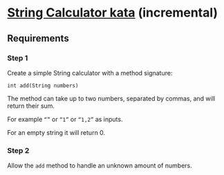 # [String Calculator kata](https://kata-log.rocks/string-calculator-kata) (incremental)
## Requirements
### Step 1
Create a simple String calculator with a method signature:

    int add(String numbers)

The method can take up to two numbers, separated by commas, and will return their sum.

For example `“”` or `“1”` or `“1,2”` as inputs.

For an empty string it will return 0.

### Step 2
Allow the `add` method to handle an unknown amount of numbers.